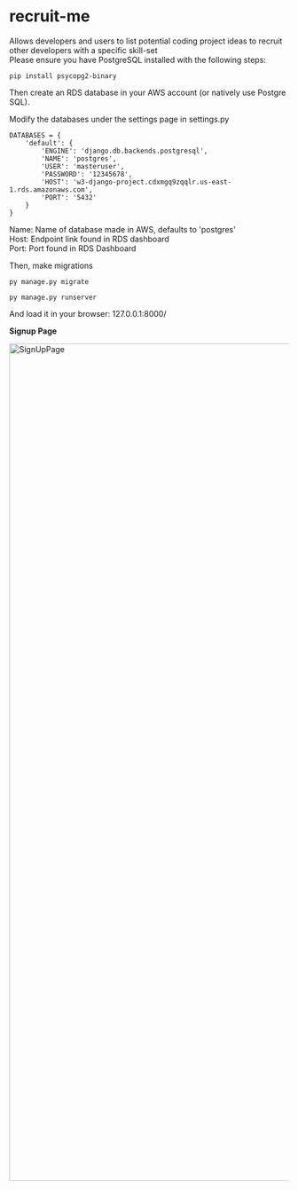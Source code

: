 # recruit-me
Allows developers and users to list potential coding project ideas to recruit other developers with a specific skill-set  
Please ensure you have PostgreSQL installed with the following steps:  

```
pip install psycopg2-binary
```

Then create an RDS database in your AWS account (or natively use Postgre SQL).  

Modify the databases under the settings page in settings.py

```
DATABASES = {
    'default': {
        'ENGINE': 'django.db.backends.postgresql',
        'NAME': 'postgres',
        'USER': 'masteruser',
        'PASSWORD': '12345678',
        'HOST': 'w3-django-project.cdxmgq9zqqlr.us-east-1.rds.amazonaws.com',
        'PORT': '5432'
    }
}
```
Name: Name of database made in AWS, defaults to 'postgres'  
Host: Endpoint link found in RDS dashboard  
Port: Port found in RDS Dashboard  

Then, make migrations  
```
py manage.py migrate
```
```
py manage.py runserver
```

And load it in your browser: 127.0.0.1:8000/  

**Signup Page**

<img width="1510" alt="SignUpPage" src="https://github.com/surven02/recruit-me/assets/63677596/565d77d4-1cef-45d1-a69e-d9ac76cf59ff">

